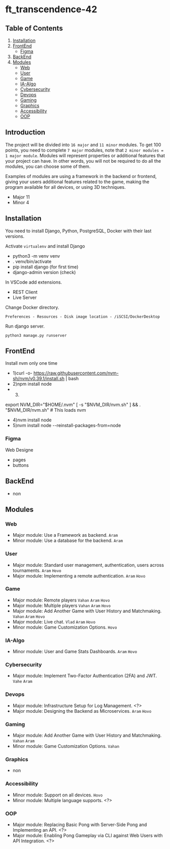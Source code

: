# ft_transcendence-42

## Table of Contents
1. [Installation](#installation)
2. [FrontEnd](#frontend)
    - [Figma](#figma)
3. [BackEnd](#backend)
4. [Modules](#modules)
    - [Web](#web)
    - [User](#user)
    - [Game](#game)
    - [IA-Algo](#ia-algo)
    - [Cybersecurity](#cybersecurity)
    - [Devops](#devops)
    - [Gaming](#gaming)
    - [Graphics](#graphics)
    - [Accessibility](#accessibility)
    - [OOP](#oop)

## Introduction

The project will be divided into `16 major` and `11 minor` modules. To get 100 points, you need to complete `7 major` modules, note that `2 minor modules = 1 major module`. Modules will represent properties or additional features that your project can have. In other words, you will not be required to do all the modules, you can choose some of them.

Examples of modules are using a framework in the backend or frontend, giving your users additional features related to the game, making the program available for all devices, or using 3D techniques.

- Major 11
- Minor 4

## Installation

You need to install Django, Python, PostgreSQL, Docker with their last versions.

Activate `virtualenv` and install Django

- python3 -m venv venv
- . venv/bin/activate
- pip install django (for first time)
- django-admin version (check)

In VSCode add extensions.

- REST Client
- Live Server

Change Docker directory.

`Preferences - Resources - Disk image location - /iSCSI/DockerDesktop`

Run django server.

```python3 manage.py runserver```

## FrontEnd

Install nvm only one time 
- 1)curl -o- https://raw.githubusercontent.com/nvm-sh/nvm/v0.39.1/install.sh | bash
- 2)npm install node
- 3)
export NVM_DIR="$HOME/.nvm"
    [ -s "$NVM_DIR/nvm.sh" ] && \. "$NVM_DIR/nvm.sh"  # This loads nvm
- 4)nvm install node
- 5)nvm install node --reinstall-packages-from=node

### Figma

Web Designe

- pages
- buttons

## BackEnd

- non

## Modules

### Web

- Major module: Use a Framework as backend. `Aram`
- Minor module: Use a database for the backend. `Aram`

### User

- Major module: Standard user management, authentication, users across
tournaments. `Aram` `Hovo`
- Major module: Implementing a remote authentication. `Aram` `Hovo`

### Game

- Major module: Remote players `Vahan` `Aram` `Hovo`
- Major module: Multiple players `Vahan` `Aram` `Hovo`
- Major module: Add Another Game with User History and Matchmaking. `Vahan` `Aram` `Hovo`
- Major module: Live chat. `Vlad` `Aram` `Hovo`
- Minor module: Game Customization Options. `Hovo`

### IA-Algo

- Minor module: User and Game Stats Dashboards. `Aram` `Hovo`

### Cybersecurity

- Major module: Implement Two-Factor Authentication (2FA) and JWT. `Vahe` `Aram`

### Devops

- Major module: Infrastructure Setup for Log Management. <?>
- Major module: Designing the Backend as Microservices. `Aram` `Hovo`

### Gaming

- Major module: Add Another Game with User History and Matchmaking. `Vahan` `Aram`
- Minor module: Game Customization Options. `Vahan`

### Graphics

- non

### Accessibility

- Minor module: Support on all devices. `Hovo`
- Minor module: Multiple language supports. <?>

### OOP

- Major module: Replacing Basic Pong with Server-Side Pong and Implementing an API. <?>
- Major module: Enabling Pong Gameplay via CLI against Web Users with API
Integration. <?>
